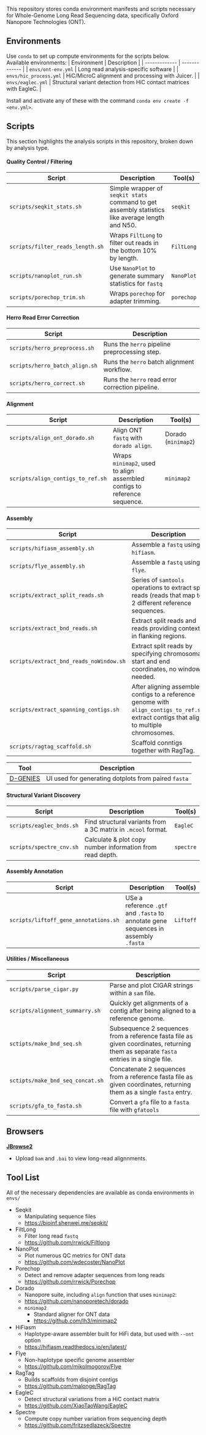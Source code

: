 This repository stores conda environment manifests and scripts necessary for Whole-Genome Long Read Sequencing data, specifically Oxford Nanopore Technologies (ONT).

## Environments
Use `conda` to set up compute environments for the scripts below. \
Available environments:
| Environment  | Description |
| ------------- | ------------- |
| `envs/ont-env.yml` | Long read analysis-specific software |
| `envs/hic_process.yml` | HiC/MicroC alignment and processing with Juicer. |
| `envs/eaglec.yml` | Structural variant detection from HiC contact matrices with EagleC. |

Install and activate any of these with the command `conda env create -f <env.yml>`.

## Scripts
This section highlights the analysis scripts in this repository, broken down by analysis type.
#### Quality Control / Filtering
| Script  | Description | Tool(s) 
| ------------- | ------------- | ------- |
| `scripts/seqkit_stats.sh`  | Simple wrapper of `seqkit stats` command to get assembly statistics like average length and N50.  | `seqkit` |
| `scripts/filter_reads_length.sh`  | Wraps `FiltLong` to filter out reads in the bottom 10% by length.  | `FiltLong` |
| `scripts/nanoplot_run.sh` | Use `NanoPlot` to generate summary statistics for `fastq` | `NanoPlot` |
| `scripts/porechop_trim.sh` | Wraps `porechop` for adapter trimming. | `porechop` |
#### Herro Read Error Correction
| Script  | Description |
| ------------- | ------------- |
| `scripts/herro_preprocess.sh` | Runs the `herro` pipeline preprocessing step. | 
| `scripts/herro_batch_align.sh` | Runs the `herro` batch alignment workflow. |
| `scripts/herro_correct.sh` | Runs the `herro` read error correction pipeline. |
#### Alignment
| Script  | Description | Tool(s)
| ------------- | ------------- | ---------- |
| `scripts/align_ont_dorado.sh`  | Align ONT `fastq` with `dorado align`. | Dorado (`minimap2`) |
| `scripts/align_contigs_to_ref.sh`  | Wraps `minimap2`, used to align assembled contigs to reference sequence.  | `minimap2` |
#### Assembly
| Script  | Description | Tool(s) 
| ------------- | ------------- | ------- |
| `scripts/hifiasm_assembly.sh`  | Assemble a `fastq` using `hifiasm`. | `HiFiasm` |
| `scripts/flye_assembly.sh` | Assemble a `fastq` using `flye`. | `Flye` | 
| `scripts/extract_split_reads.sh`  | Series of `samtools` operations to extract split reads (reads that map to 2 different reference sequences.  | `samtools` |
| `scripts/extract_bnd_reads.sh` | Extract split reads and reads providing context in flanking regions. |
| `scripts/extract_bnd_reads_noWindow.sh` | Extract split reads by specifying chromosomal start and end coordinates, no window needed. | `samtools` |
| `scripts/extract_spanning_contigs.sh` | After aligning assembled contigs to a reference genome with `align_contigs_to_ref.sh`, extract contigs that align to multiple chromosomes. | `samtools` |
| `scripts/ragtag_scaffold.sh` | Scaffold conntigs together with RagTag. | `RagTag` |

| Tool  | Description |
| ------------- | ------------- |
| [D-GENIES](https://dgenies.toulouse.inra.fr/run) | UI used for generating dotplots from paired `fasta` |
#### Structural Variant Discovery
| Script  | Description | Tool(s) 
| ------------- | ------------- | -------- |
| `scripts/eaglec_bnds.sh` | Find structural variants from a 3C matrix in `.mcool` format. | `EagleC` |
| `scripts/spectre_cnv.sh` | Calculate & plot copy number information from read depth. | `spectre` |
#### Assembly Annotation
| Script  | Description | Tool(s)
| ------------- | ------------- | -------- |
| `scripts/liftoff_gene_annotations.sh` | USe a reference `.gtf` and `.fasta` to annotate gene sequences in assembly `.fasta` | `Liftoff` |
#### Utilities / Miscellaneous
| Script  | Description |
| ------------- | ------------- |
| `scripts/parse_cigar.py` | Parse and plot CIGAR strings within a `sam` file. |
| `scripts/alignment_summarry.sh` | Quickly get alignments of a contig after being aligned to a reference genome. |
| `sctipts/make_bnd_seq.sh`  |  Subsequence 2 sequences from a reference fasta file as given coordinates, returning them as separate `fasta` entries in a single file. |
| `sctipts/make_bnd_seq_concat.sh`  |  Concatenate 2 sequences from a reference fasta file as given coordinates, returning them as a single `fasta` entry. |
| `scripts/gfa_to_fasta.sh` | Convert a `gfa` file to a `fasta` file with `gfatools` |
## Browsers
**[JBrowse2](https://jbrowse.org/jb2/)**
* Upload `bam` and `.bai` to view long-read alignnments.

## Tool List
All of the necessary dependencies are available as conda environments in `envs/`
* Seqkit
  * Manipulating sequence files   
  * https://bioinf.shenwei.me/seqkit/
* FiltLong
  * Filter long read `fastq` 
  * https://github.com/rrwick/Filtlong
* NanoPlot
  * Plot numerous QC metrics for ONT data 
  * https://github.com/wdecoster/NanoPlot
* Porechop
  * Detect and remove adapter sequences from long reads 
  * https://github.com/rrwick/Porechop
* Dorado
  * Nanopore suite, including `align` function that uses `minimap2`: 
  * https://github.com/nanoporetech/dorado
  * `minimap2`
    * Standard aligner for ONT data 
    * https://github.com/lh3/minimap2
* HiFiasm
  * Haplotype-aware assembler built for HiFi data, but used with `--ont` option 
  * https://hifiasm.readthedocs.io/en/latest/
* Flye
  * Non-haplotype specific genome assembler  
  * https://github.com/mikolmogorov/Flye
* RagTag
  * Builds scaffolds from disjoint contigs 
  * https://github.com/malonge/RagTag
* EagleC
  * Detect structural variations from a HiC contact matrix 
  * https://github.com/XiaoTaoWang/EagleC
* Spectre
  * Compute copy number variation from sequencing depth
  * https://github.com/fritzsedlazeck/Spectre       

